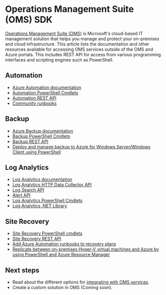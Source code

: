 <properties
   pageTitle="Operations Management Suite (OMS) SDK | Microsoft Azure"
   description="This article lists the documentation and other resources available for accessing OMS services outside of the OMS and Azure portals.  This includes REST API for access from various programming interfaces and scripting engines such as PowerShell"
   services="operations-management-suite"
   documentationCenter=""
   authors="bwren"
   manager="jwhit"
   editor="tysonn" />
<tags
   ms.service="operations-management-suite"
   ms.devlang="na"
   ms.topic="article"
   ms.tgt_pltfrm="na"
   ms.workload="infrastructure-services"
   ms.date="09/26/2016"
   ms.author="bwren" />

# <a name="operations-management-suite-oms-sdk"></a>Operations Management Suite (OMS) SDK
[Operations Management Suite (OMS)](../operations-management-suite/operations-management-suite-overview.md) is Microsoft's cloud-based IT management solution that helps you manage and protect your on-premises and cloud infrastructure.  This article lists the documentation and other resources available for accessing OMS services outside of the OMS and Azure portals.  This includes REST API for access from various programming interfaces and scripting engines such as PowerShell. 


## <a name="automation"></a>Automation
- [Azure Automation documentation](http://azure.microsoft.com/documentation/services/automation)
- [Automation PowerShell Cmdlets](http://msdn.microsoft.com/library/dn690262.aspx)
- [Automation REST API](http://msdn.microsoft.com/library/mt662285.aspx)
- [Community runbooks](https://gallery.technet.microsoft.com/scriptcenter/site/search?f%5B0%5D.Type=RootCategory&f%5B0%5D.Value=WindowsAzure&f%5B0%5D.Text=Windows%20Azure)



## <a name="backup"></a>Backup
- [Azure Backup documentation](http://azure.microsoft.com/documentation/services/backup)
- [Backup PowerShell Cmdlets](https://msdn.microsoft.com/library/mt619253.aspx)
- [Backup REST API](https://msdn.microsoft.com/library/azure/mt772375.aspx)
- [Deploy and manage backup to Azure for Windows Server/Windows Client using PowerShell](../backup/backup-client-automation.md)


## <a name="log-analytics"></a>Log Analytics
- [Log Analytics documentation](http://azure.microsoft.com/documentation/services/log-analytics)
- [Log Analytics HTTP Data Collector API](../log-analytics/log-analytics-data-collector-api.md)
- [Log Search API](../log-analytics/log-analytics-log-search-api.md)
- [Alert API](../log-analytics/log-analytics-api-alerts.md)
- [Log Analytics PowerShell Cmdlets](https://msdn.microsoft.com/library/mt188224.aspx)
- [Log Analytics .NET Library](https://www.nuget.org/packages/Microsoft.Azure.Management.OperationalInsights/0.16.0-preview)

## <a name="site-recovery"></a>Site Recovery
- [Site Recovery PowerShell cmdlets](https://msdn.microsoft.com/library/mt637930.aspx)
- [Site Recovery REST API](https://msdn.microsoft.com/library/azure/mt750497.aspx)
- [Add Azure Automation runbooks to recovery plans](../site-recovery/site-recovery-runbook-automation.md)
- [Replicate between on-premises Hyper-V virtual machines and Azure by using PowerShell and Azure Resource Manager](../site-recovery/site-recovery-deploy-with-powershell-resource-manager.md)

## <a name="next-steps"></a>Next steps

- Read about the different options for [integrating with OMS services](operations-management-suite-integration.md).
- Create a custom solution in OMS (Coming soon).